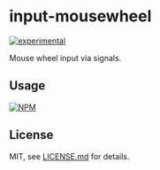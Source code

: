 # input-mousewheel

[![experimental](http://badges.github.io/stability-badges/dist/experimental.svg)](http://github.com/badges/stability-badges)

Mouse wheel input via signals.

## Usage

[![NPM](https://nodei.co/npm/input-mousewheel.png)](https://nodei.co/npm/input-mousewheel/)

## License

MIT, see [LICENSE.md](http://github.com/bunnybones1/input-mousewheel/blob/master/LICENSE.md) for details.
